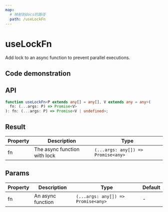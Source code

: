 ```yaml
---
map:
  # 映射到docs的路径
  path: /useLockFn
---
```


# useLockFn

Add lock to an async function to prevent parallel executions.

## Code demonstration

<demo src="./demo/demo.vue"
  language="vue"
  title="Basic usge,Prevent duplicated submits"
  desc="Before the submit function finishes, the other click actions will be ignored."> </demo>

## API

```typescript
function useLockFn<P extends any[] = any[], V extends any = any>(
  fn: (...args: P) => Promise<V>
): fn: (...args: P) => Promise<V | undefined>;
```

## Result

| Property | Description                  | Type                               |
| -------- | ---------------------------- | ---------------------------------- |
| fn       | The async function with lock | `(...args: any[]) => Promise<any>` |

## Params

| Property | Description       | Type                               | Default |
| -------- | ----------------- | ---------------------------------- | ------- |
| fn       | An async function | `(...args: any[]) => Promise<any>` | -       |
